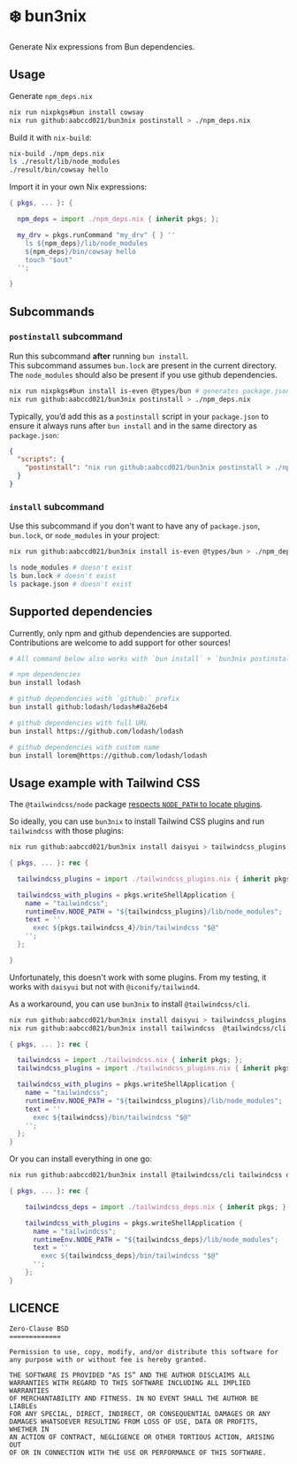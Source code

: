 # :snowflake: bun3nix

Generate Nix expressions from Bun dependencies.

## Usage

Generate `npm_deps.nix`

```sh
nix run nixpkgs#bun install cowsay
nix run github:aabccd021/bun3nix postinstall > ./npm_deps.nix
```

Build it with `nix-build`:

```sh
nix-build ./npm_deps.nix
ls ./result/lib/node_modules
./result/bin/cowsay hello

```

Import it in your own Nix expressions:

```nix
{ pkgs, ... }: {

  npm_deps = import ./npm_deps.nix { inherit pkgs; };

  my_drv = pkgs.runCommand "my_drv" { } ''
    ls ${npm_deps}/lib/node_modules
    ${npm_deps}/bin/cowsay hello
    touch "$out"
  '';

}
```

## Subcommands

### `postinstall` subcommand

Run this subcommand **after** running `bun install`.  
This subcommand assumes `bun.lock` are present in the current directory.
The `node_modules` should also be present if you use github dependencies.

```sh
nix run nixpkgs#bun install is-even @types/bun # generates package.json, bun.lock, and node_modules
nix run github:aabccd021/bun3nix postinstall > ./npm_deps.nix
```

Typically, you’d add this as a `postinstall` script in your `package.json` to ensure it always runs
after `bun install` and in the same directory as `package.json`:

```json
{
  "scripts": {
    "postinstall": "nix run github:aabccd021/bun3nix postinstall > ./npm_deps.nix"
  }
}
```

### `install` subcommand

Use this subcommand if you don't want to have any of `package.json`, `bun.lock`, or `node_modules`
in your project:

```sh
nix run github:aabccd021/bun3nix install is-even @types/bun > ./npm_deps.nix

ls node_modules # doesn't exist
ls bun.lock # doesn't exist
ls package.json # doesn't exist
```

## Supported dependencies

Currently, only npm and github dependencies are supported.  
Contributions are welcome to add support for other sources!

```sh
# All command below also works with `bun install` + `bun3nix postinstall`

# npm dependencies
bun install lodash

# github dependencies with `github:` prefix
bun install github:lodash/lodash#8a26eb4

# github dependencies with full URL
bun install https://github.com/lodash/lodash

# github dependencies with custom name
bun install lorem@https://github.com/lodash/lodash
```

## Usage example with Tailwind CSS

The `@tailwindcss/node` package [respects `NODE_PATH` to locate plugins](https://github.com/tailwindlabs/tailwindcss/blob/2f1cbbfed28729798eebdaa57935e8f7b0c622e1/packages/%40tailwindcss-node/src/compile.ts#L207).

So ideally, you can use `bun3nix` to install Tailwind CSS plugins and run `tailwindcss` with those
plugins:

```sh
nix run github:aabccd021/bun3nix install daisyui > tailwindcss_plugins.nix
```

```nix
{ pkgs, ... }: rec {

  tailwindcss_plugins = import ./tailwindcss_plugins.nix { inherit pkgs; };

  tailwindcss_with_plugins = pkgs.writeShellApplication {
    name = "tailwindcss";
    runtimeEnv.NODE_PATH = "${tailwindcss_plugins}/lib/node_modules";
    text = ''
      exec ${pkgs.tailwindcss_4}/bin/tailwindcss "$@"
    '';
  };

}
```

Unfortunately, this doesn't work with some plugins.
From my testing, it works with `daisyui` but not with `@iconify/tailwind4`.

As a workaround, you can use `bun3nix` to install `@tailwindcss/cli`.

```sh
nix run github:aabccd021/bun3nix install daisyui > tailwindcss_plugins.nix
nix run github:aabccd021/bun3nix install tailwindcss  @tailwindcss/cli > tailwindcss.nix
```

```nix
{ pkgs, ... }: rec {

  tailwindcss = import ./tailwindcss.nix { inherit pkgs; };
  tailwindcss_plugins = import ./tailwindcss_plugins.nix { inherit pkgs; };

  tailwindcss_with_plugins = pkgs.writeShellApplication {
    name = "tailwindcss";
    runtimeEnv.NODE_PATH = "${tailwindcss_plugins}/lib/node_modules";
    text = ''
      exec ${tailwindcss}/bin/tailwindcss "$@"
    '';
  };
}
```

Or you can install everything in one go:

```sh
nix run github:aabccd021/bun3nix install @tailwindcss/cli tailwindcss daisyui > tailwindcss_deps.nix
```

```nix
{ pkgs, ... }: rec {

    tailwindcss_deps = import ./tailwindcss_deps.nix { inherit pkgs; };

    tailwindcss_with_plugins = pkgs.writeShellApplication {
      name = "tailwindcss";
      runtimeEnv.NODE_PATH = "${tailwindcss_deps}/lib/node_modules";
      text = ''
        exec ${tailwindcss_deps}/bin/tailwindcss "$@"
      '';
    };
}
```

## LICENCE

```
Zero-Clause BSD
=============

Permission to use, copy, modify, and/or distribute this software for
any purpose with or without fee is hereby granted.

THE SOFTWARE IS PROVIDED “AS IS” AND THE AUTHOR DISCLAIMS ALL
WARRANTIES WITH REGARD TO THIS SOFTWARE INCLUDING ALL IMPLIED WARRANTIES
OF MERCHANTABILITY AND FITNESS. IN NO EVENT SHALL THE AUTHOR BE LIABLEs
FOR ANY SPECIAL, DIRECT, INDIRECT, OR CONSEQUENTIAL DAMAGES OR ANY
DAMAGES WHATSOEVER RESULTING FROM LOSS OF USE, DATA OR PROFITS, WHETHER IN
AN ACTION OF CONTRACT, NEGLIGENCE OR OTHER TORTIOUS ACTION, ARISING OUT
OF OR IN CONNECTION WITH THE USE OR PERFORMANCE OF THIS SOFTWARE.
```
